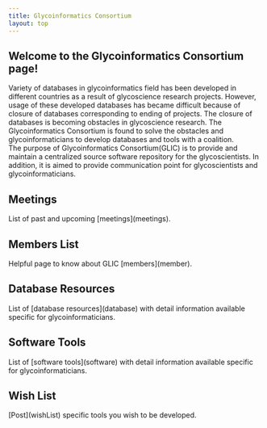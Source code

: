 ```yaml
---
title: Glycoinformatics Consortium
layout: top
---
```


<h2>Welcome to the Glycoinformatics Consortium page!</h2>
 Variety of databases in glycoinformatics field has been developed in different countries as a result of glycoscience research projects. However, usage of these developed databases has became difficult because of closure of databases corresponding to ending of projects. The closure of databases is becoming obstacles in glycoscience research. The Glycoinformatics Consortium is found to solve the obstacles and glycoinformaticians to develop databases and tools with a coalition.<br>   
The purpose of Glycoinformatics Consortium(GLIC) is to provide and maintain a centralized source software repository for the glycoscientists. In addition, it is aimed to provide communication point for glycoscientists and glycoinformaticians.

<br>

<h2>Meetings</h2>
List of past and upcoming [meetings](meetings).

<h2>Members List</h2>
Helpful page to know about GLIC [members](member).

<br>

<h2>Database Resources</h2>
List of [database resources](database) with detail information available specific for glycoinformaticians.

<h2>Software Tools</h2>
List of [software tools](software) with detail information available specific for glycoinformaticians.

<br>

<h2>Wish List</h2>
[Post](wishList) specific tools you wish to be developed.
